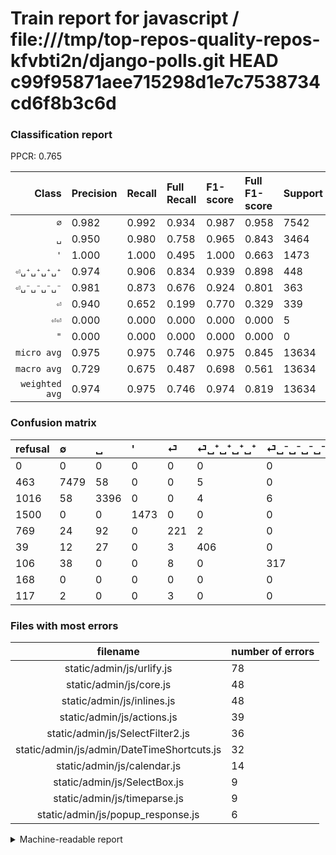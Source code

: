# Train report for javascript / file:///tmp/top-repos-quality-repos-kfvbti2n/django-polls.git HEAD c99f95871aee715298d1e7c7538734cd6f8b3c6d

### Classification report

PPCR: 0.765

| Class | Precision | Recall | Full Recall | F1-score | Full F1-score | Support | Full Support | PPCR |
|------:|:----------|:-------|:------------|:---------|:---------|:--------|:-------------|:-----|
| `∅` | 0.982| 0.992| 0.934| 0.987| 0.958| 7542| 8005| 0.942 |
| `␣` | 0.950| 0.980| 0.758| 0.965| 0.843| 3464| 4480| 0.773 |
| `'` | 1.000| 1.000| 0.495| 1.000| 0.663| 1473| 2973| 0.495 |
| `⏎␣⁺␣⁺␣⁺␣⁺` | 0.974| 0.906| 0.834| 0.939| 0.898| 448| 487| 0.920 |
| `⏎␣⁻␣⁻␣⁻␣⁻` | 0.981| 0.873| 0.676| 0.924| 0.801| 363| 469| 0.774 |
| `⏎` | 0.940| 0.652| 0.199| 0.770| 0.329| 339| 1108| 0.306 |
| `⏎⏎` | 0.000| 0.000| 0.000| 0.000| 0.000| 5| 122| 0.041 |
| `"` | 0.000| 0.000| 0.000| 0.000| 0.000| 0| 168| 0.000 |
| `micro avg` | 0.975| 0.975| 0.746| 0.975| 0.845| 13634| 17812| 0.765 |
| `macro avg` | 0.729| 0.675| 0.487| 0.698| 0.561| 13634| 17812| 0.765 |
| `weighted avg` | 0.974| 0.975| 0.746| 0.974| 0.819| 13634| 17812| 0.765 |

### Confusion matrix

|refusal|  ∅| ␣| '| ⏎| ⏎␣⁺␣⁺␣⁺␣⁺| ⏎␣⁻␣⁻␣⁻␣⁻| "| ⏎⏎| 
|:---|:---|:---|:---|:---|:---|:---|:---|:---|
|0 |0 |0 |0 |0 |0 |0 |0 |0 |
|463 |7479 |58 |0 |0 |5 |0 |0 |0 |
|1016 |58 |3396 |0 |0 |4 |6 |0 |0 |
|1500 |0 |0 |1473 |0 |0 |0 |0 |0 |
|769 |24 |92 |0 |221 |2 |0 |0 |0 |
|39 |12 |27 |0 |3 |406 |0 |0 |0 |
|106 |38 |0 |0 |8 |0 |317 |0 |0 |
|168 |0 |0 |0 |0 |0 |0 |0 |0 |
|117 |2 |0 |0 |3 |0 |0 |0 |0 |

### Files with most errors

| filename | number of errors|
|:----:|:-----|
| static/admin/js/urlify.js | 78 |
| static/admin/js/core.js | 48 |
| static/admin/js/inlines.js | 48 |
| static/admin/js/actions.js | 39 |
| static/admin/js/SelectFilter2.js | 36 |
| static/admin/js/admin/DateTimeShortcuts.js | 32 |
| static/admin/js/calendar.js | 14 |
| static/admin/js/SelectBox.js | 9 |
| static/admin/js/timeparse.js | 9 |
| static/admin/js/popup_response.js | 6 |

<details>
    <summary>Machine-readable report</summary>
```json
{
  "cl_report": {"\"": {"f1-score": 0.0, "precision": 0.0, "recall": 0.0, "support": 0}, "\u0027": {"f1-score": 1.0, "precision": 1.0, "recall": 1.0, "support": 1473}, "macro avg": {"f1-score": 0.6981433043363208, "precision": 0.7285413886601094, "recall": 0.6754327417623627, "support": 13634}, "micro avg": {"f1-score": 0.9749156520463547, "precision": 0.9749156520463547, "recall": 0.9749156520463547, "support": 13634}, "weighted avg": {"f1-score": 0.9738473669689519, "precision": 0.9744677163019474, "recall": 0.9749156520463547, "support": 13634}, "\u2205": {"f1-score": 0.9870009897723524, "precision": 0.9823985288322606, "recall": 0.9916467780429594, "support": 7542}, "\u23ce": {"f1-score": 0.7700348432055749, "precision": 0.9404255319148936, "recall": 0.6519174041297935, "support": 339}, "\u23ce\u23ce": {"f1-score": 0.0, "precision": 0.0, "recall": 0.0, "support": 5}, "\u23ce\u2423\u207a\u2423\u207a\u2423\u207a\u2423\u207a": {"f1-score": 0.9387283236994219, "precision": 0.973621103117506, "recall": 0.90625, "support": 448}, "\u23ce\u2423\u207b\u2423\u207b\u2423\u207b\u2423\u207b": {"f1-score": 0.924198250728863, "precision": 0.9814241486068112, "recall": 0.8732782369146006, "support": 363}, "\u2423": {"f1-score": 0.9651840272843542, "precision": 0.9504617968094039, "recall": 0.9803695150115473, "support": 3464}},
  "cl_report_full": {"\"": {"f1-score": 0.0, "precision": 0.0, "recall": 0.0, "support": 168}, "\u0027": {"f1-score": 0.6626180836707152, "precision": 1.0, "recall": 0.4954591321897074, "support": 2973}, "macro avg": {"f1-score": 0.5614525759521868, "precision": 0.7285413886601094, "recall": 0.4871032682953722, "support": 17812}, "micro avg": {"f1-score": 0.8453857406347388, "precision": 0.9749156520463547, "recall": 0.7462384909050078, "support": 17812}, "weighted avg": {"f1-score": 0.8192623782782319, "precision": 0.9584326277388783, "recall": 0.7462384909050078, "support": 17812}, "\u2205": {"f1-score": 0.9577410679984634, "precision": 0.9823985288322606, "recall": 0.9342910680824484, "support": 8005}, "\u23ce": {"f1-score": 0.3291139240506329, "precision": 0.9404255319148936, "recall": 0.19945848375451264, "support": 1108}, "\u23ce\u23ce": {"f1-score": 0.0, "precision": 0.0, "recall": 0.0, "support": 122}, "\u23ce\u2423\u207a\u2423\u207a\u2423\u207a\u2423\u207a": {"f1-score": 0.8982300884955753, "precision": 0.973621103117506, "recall": 0.8336755646817249, "support": 487}, "\u23ce\u2423\u207b\u2423\u207b\u2423\u207b\u2423\u207b": {"f1-score": 0.8005050505050505, "precision": 0.9814241486068112, "recall": 0.67590618336887, "support": 469}, "\u2423": {"f1-score": 0.843412392897057, "precision": 0.9504617968094039, "recall": 0.7580357142857143, "support": 4480}},
  "ppcr": 0.765439029867505
}
```
</details>
